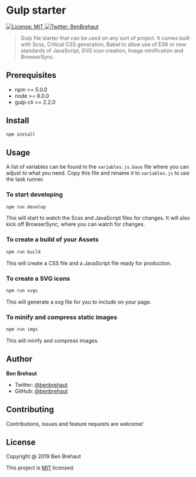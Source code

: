 # Gulp starter
<a href="https://github.com/benbrehaut/front-end-setup/blob/master/LICENSE">
    <img alt="License: MIT" src="https://img.shields.io/badge/License-MIT-yellow.svg" target="_blank" />
</a>
<a href="https://twitter.com/BenBrehaut">
    <img alt="Twitter: BenBrehaut" src="https://img.shields.io/twitter/follow/BenBrehaut.svg?style=social" target="_blank" />
</a>

> Gulp file starter that can be used on any sort of project. It comes built with Scss, Critical CSS generation, Babel to allow use of ES6 or new standards of JavaScript, SVG icon creation, Image minification and BrowserSync.

## Prerequisites
- npm >= 5.0.0
- node >= 8.0.0
- gulp-cli >= 2.2.0

## Install
````bash
npm install
````

## Usage
A list of variables can be found in the ``variables.js.base`` file where you can adjust to what you need. Copy this file and rename it to ``variables.js`` to use the task runner.

### To start developing
````bash
npm run develop
````
This will start to watch the Scss and JavaScript files for changes. It will also kick off BrowserSync, where you can watch for changes.

### To create a build of your Assets
````bash
npm run build
````
This will create a CSS file and a JavaScript file ready for production. 

### To create a SVG icons
````bash
npm run svgs
````
This will generate a svg file for you to include on your page.

### To minify and compress static images
````bash
npm run imgs
````
This will minify and compress images.

## Author
**Ben Brehaut**
- Twitter: [@benbrehaut](https://www.twitter.com/benbrehaut)
- GitHub: [@benbrehaut](https://github.com/benbrehaut/)

## Contributing
Contributions, issues and feature requests are welcome!

## License
Copyright @ 2019 Ben Brehaut

This project is [MIT](https://github.com/benbrehaut/front-end-setup/blob/master/LICENSE) licensed.